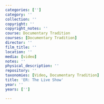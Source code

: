 ```yaml
---
categories: ['']
category: ''
collection: ''
copyright: ''
copyright_notes: ''
course: Documentary Tradition
courses: [Documentary Tradition]
director: ''
film_title: ''
location: ''
media: [video]
notes: ''
physical_description: ''
repository: ''
taxonomies: [Video, Documentary Tradition]
title: 'ER: The Live Show'
year: ''
years: ['']

---
```

